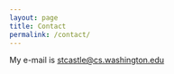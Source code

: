 ```yaml
---
layout: page
title: Contact
permalink: /contact/
---
```


My e-mail is [stcastle@cs.washington.edu](mailto:stcastle@cs.washington.edu)
